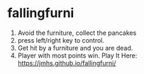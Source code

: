 # fallingfurni
1. Avoid the furniture, collect the pancakes
2. press left/right key to control.
3. Get hit by a furniture and you are dead.
4. Player with most points win.
Play It Here: https://jmhs.github.io/fallingfurni/
